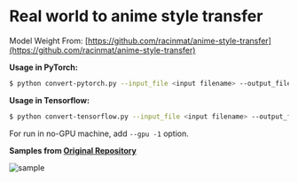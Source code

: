 # Real world to anime style transfer

Model Weight From: [https://github.com/racinmat/anime-style-transfer](https://github.com/racinmat/anime-style-transfer)



**Usage in PyTorch:**

```sh
$ python convert-pytorch.py --input_file <input filename> --output_file <output filename>
```

**Usage in Tensorflow:**

```sh
$ python convert-tensorflow.py --input_file <input filename> --output_file <output filename>
```

For run in no-GPU machine, add ```--gpu -1``` option.



**Samples from [Original Repository](https://github.com/racinmat/anime-style-transfer)**

![sample](https://camo.githubusercontent.com/96d24e32041d2b5f1d7856d7f8dcd92c4e3e652a71d9a7c52d3c46bae464f5d7/68747470733a2f2f7261772e6769746875622e636f6d2f726163696e6d61742f616e696d652d7374796c652d7472616e736665722f6d61737465722f61646532306b2d696d616765732e706e67)
